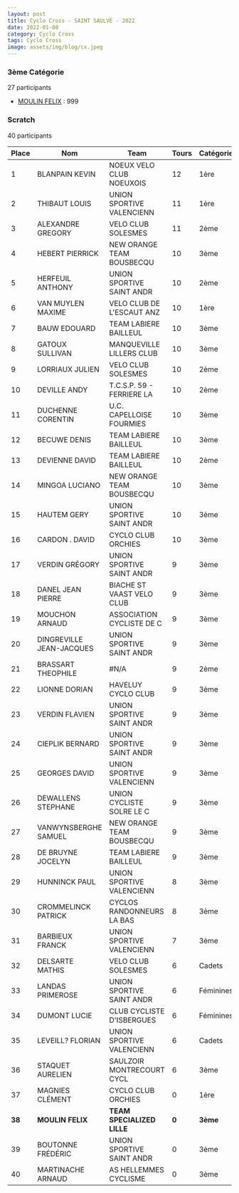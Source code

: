 ```yaml
---
layout: post
title: Cyclo Cross - SAINT SAULVE - 2022
date: 2022-01-08
category: Cyclo Cross
tags: Cyclo Cross
image: assets/img/blog/cx.jpeg
---
```


### 3ème Catégorie
27 participants
- [MOULIN FELIX](https://teamspecializedlille.github.io/works/moulinfelix) : 999

### Scratch
40 participants

| Place | Nom | Team | Tours | Catégorie | Temps |
|---|---|---|---|---|---|
| 1 | BLANPAIN KEVIN | NOEUX VELO CLUB NOEUXOIS | 12 | 1ère | 0:50:57 | 
| 2 | THIBAUT LOUIS | UNION SPORTIVE VALENCIENN | 11 | 1ère | 0:52:56 | 
| 3 | ALEXANDRE GREGORY | VELO CLUB SOLESMES | 11 | 2ème | 0:56:37 | 
| 4 | HEBERT PIERRICK | NEW ORANGE TEAM BOUSBECQU | 10 | 3ème | 0:51:4 | 
| 5 | HERFEUIL ANTHONY | UNION SPORTIVE SAINT ANDR | 10 | 2ème | 0:51:22 | 
| 6 | VAN MUYLEN MAXIME | VELO CLUB DE L'ESCAUT ANZ | 10 | 1ère | 0:51:51 | 
| 7 | BAUW EDOUARD | TEAM LABIERE BAILLEUL | 10 | 3ème | 0:53:4 | 
| 8 | GATOUX SULLIVAN | MANQUEVILLE LILLERS CLUB  | 10 | 3ème | 0:53:22 | 
| 9 | LORRIAUX JULIEN | VELO CLUB SOLESMES | 10 | 2ème | 0:53:28 | 
| 10 | DEVILLE ANDY | T.C.S.P. 59 - FERRIERE LA | 10 | 2ème | 0:53:49 | 
| 11 | DUCHENNE CORENTIN | U.C. CAPELLOISE FOURMIES | 10 | 3ème | 0:54:17 | 
| 12 | BECUWE DENIS | TEAM LABIERE BAILLEUL | 10 | 3ème | 0:54:23 | 
| 13 | DEVIENNE DAVID | TEAM LABIERE BAILLEUL | 10 | 2ème | 0:54:45 | 
| 14 | MINGOA LUCIANO | NEW ORANGE TEAM BOUSBECQU | 10 | 3ème | 0:55:28 | 
| 15 | HAUTEM GERY | UNION SPORTIVE SAINT ANDR | 10 | 3ème | 0:55:32 | 
| 16 | CARDON . DAVID | CYCLO CLUB ORCHIES | 10 | 3ème | 0:56:0 | 
| 17 | VERDIN GRÉGORY | UNION SPORTIVE SAINT ANDR | 9 | 3ème | 0:51:31 | 
| 18 | DANEL JEAN PIERRE | BIACHE ST VAAST VELO CLUB | 9 | 3ème | 0:52:17 | 
| 19 | MOUCHON ARNAUD | ASSOCIATION CYCLISTE DE C | 9 | 3ème | 0:52:24 | 
| 20 | DINGREVILLE JEAN-JACQUES | UNION SPORTIVE SAINT ANDR | 9 | 3ème | 0:53:15 | 
| 21 | BRASSART THEOPHILE | #N/A | 9 | 2ème | 0:54:29 | 
| 22 | LIONNE DORIAN | HAVELUY CYCLO CLUB | 9 | 3ème | 0:54:59 | 
| 23 | VERDIN FLAVIEN | UNION SPORTIVE SAINT ANDR | 9 | 3ème | 0:55:11 | 
| 24 | CIEPLIK BERNARD | UNION SPORTIVE SAINT ANDR | 9 | 3ème | 0:55:17 | 
| 25 | GEORGES DAVID | UNION SPORTIVE VALENCIENN | 9 | 3ème | 0:55:21 | 
| 26 | DEWALLENS STEPHANE | UNION CYCLISTE SOLRE LE C | 9 | 3ème | 0:56:15 | 
| 27 | VANWYNSBERGHE SAMUEL | NEW ORANGE TEAM BOUSBECQU | 9 | 3ème | 0:56:29 | 
| 28 | DE BRUYNE JOCELYN | TEAM LABIERE BAILLEUL | 9 | 3ème | 0:57:38 | 
| 29 | HUNNINCK PAUL | UNION SPORTIVE VALENCIENN | 8 | 3ème | 0:53:5 | 
| 30 | CROMMELINCK PATRICK | CYCLOS RANDONNEURS LA BAS | 8 | 3ème | 0:53:22 | 
| 31 | BARBIEUX FRANCK | UNION SPORTIVE VALENCIENN | 7 | 3ème | 0:52:7 | 
| 32 | DELSARTE MATHIS | VELO CLUB SOLESMES | 6 | Cadets | 0:35:17 | 
| 33 | LANDAS PRIMEROSE | UNION SPORTIVE SAINT ANDR | 6 | Féminines | 0:38:16 | 
| 34 | DUMONT LUCIE | CLUB CYCLISTE D'ISBERGUES | 6 | Féminines | 0:41:27 | 
| 35 | LEVEILL? FLORIAN | UNION SPORTIVE VALENCIENN | 6 | Cadets | 0:42:6 | 
| 36 | STAQUET AURELIEN | SAULZOIR MONTRECOURT CYCL | 6 | 3ème | 0:54:25 | 
| 37 | MAGNIES CLÉMENT | CYCLO CLUB ORCHIES | 0 | 1ère | 0:38:53 | 
| **38** | **MOULIN FELIX** | **TEAM SPECIALIZED LILLE** | **0** | **3ème** | **0:38:53** | 
| 39 | BOUTONNE FRÉDÉRIC | UNION SPORTIVE SAINT ANDR | 0 | 3ème | 0:38:53 | 
| 40 | MARTINACHE ARNAUD | AS HELLEMMES CYCLISME | 0 | 3ème | 0:38:53 | 
